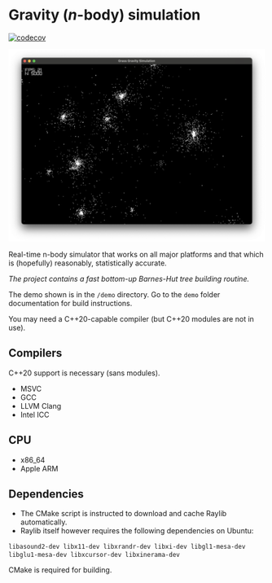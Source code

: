# Gravity (*n*-body) simulation

[![codecov](https://codecov.io/github/axionbuster/grass/graph/badge.svg?token=313IVQ3QM7)](https://codecov.io/github/axionbuster/grass)

![Screenshot](demo/galaxies.png)

Real-time n-body simulator that works on all major platforms and that which is (hopefully) reasonably, statistically accurate.

*The project contains a fast bottom-up Barnes-Hut tree building routine.*

The demo shown is in the `/demo` directory.
Go to the `demo` folder documentation for build instructions.

You may need a C\+\+20-capable compiler (but C\+\+20 modules are not in use).

## Compilers

C\+\+20 support is necessary (sans modules).

* MSVC
* GCC
* LLVM Clang
* Intel ICC

## CPU

* x86_64
* Apple ARM

## Dependencies

* The CMake script is instructed to download and cache Raylib automatically.
* Raylib itself however requires the following dependencies on Ubuntu:
```
libasound2-dev libx11-dev libxrandr-dev libxi-dev libgl1-mesa-dev libglu1-mesa-dev libxcursor-dev libxinerama-dev
```

CMake is required for building.
